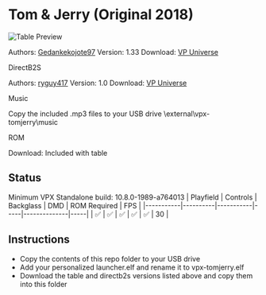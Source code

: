 # Tom & Jerry (Original 2018)

![Table Preview](https://imgur.com/a/4ViDXU9)

Authors: [Gedankekojote97](https://vpuniverse.com/profile/42203-gedankekojote97/)
Version: 1.33
Download: [VP Universe](https://vpuniverse.com/files/file/9846-tom-and-jerry-mod-nfozzy-fleep-sounds-lut)

DirectB2S

Authors: [ryguy417](https://vpuniverse.com/profile/31096-ryguy417/)
Version: 1.0
Download: [VP Universe](https://vpuniverse.com/files/file/13654-tom-jerry-original-2018-b2s-with-full-dmd/)

Music

Copy the included .mp3 files to your USB drive \external\vpx-tomjerry\music

ROM

Download: Included with table

## Status 

Minimum VPX Standalone build: 10.8.0-1989-a764013
| Playfield | Controls | Backglass | DMD | ROM Required | FPS | 
|-----------|----------|-----------|-----|--------------|-----|
| :white_check_mark: | :white_check_mark: | :white_check_mark: | :white_check_mark: | :white_check_mark: | 30 |

## Instructions

- Copy the contents of this repo folder to your USB drive
- Add your personalized launcher.elf and rename it to vpx-tomjerry.elf
- Download the table and directb2s versions listed above and copy them into this folder